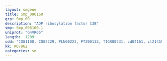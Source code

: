 ```yaml
---
layout: smgene
title: Smp_096160
grp: Smp_09
description: "ADP ribosylation factor 13B"
smp: Smp_096160.1
uniprot: "G4VR65"
length:  1209
cdd: "COG1100, COG2229, PLN00223, PTZ00133, TIGR00231, cd04161, cl21455, pfam00025, pfam00503, smart00177, smart00178"
kk: K07962
categories: sm
---
```

